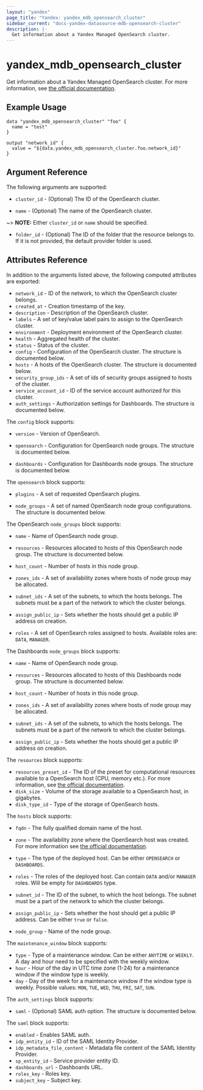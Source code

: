 ```yaml
---
layout: "yandex"
page_title: "Yandex: yandex_mdb_opensearch_cluster"
sidebar_current: "docs-yandex-datasource-mdb-opensearch-cluster"
description: |-
  Get information about a Yandex Managed OpenSearch cluster.
---
```


# yandex\_mdb\_opensearch\_cluster

Get information about a Yandex Managed OpenSearch cluster. For more information, see
[the official documentation](https://cloud.yandex.com/docs/managed-opensearch/concepts).

## Example Usage

```hcl
data "yandex_mdb_opensearch_cluster" "foo" {
  name = "test"
}

output "network_id" {
  value = "${data.yandex_mdb_opensearch_cluster.foo.network_id}"
}
```

## Argument Reference

The following arguments are supported:

* `cluster_id` - (Optional) The ID of the OpenSearch cluster.

* `name` - (Optional) The name of the OpenSearch cluster.

~> **NOTE:** Either `cluster_id` or `name` should be specified.

* `folder_id` - (Optional) The ID of the folder that the resource belongs to. If it is not provided, the default provider folder is used.

## Attributes Reference

In addition to the arguments listed above, the following computed attributes are
exported:

* `network_id` - ID of the network, to which the OpenSearch cluster belongs.
* `created_at` - Creation timestamp of the key.
* `description` - Description of the OpenSearch cluster.
* `labels` - A set of key/value label pairs to assign to the OpenSearch cluster.
* `environment` - Deployment environment of the OpenSearch cluster.
* `health` - Aggregated health of the cluster.
* `status` - Status of the cluster.
* `config` - Configuration of the OpenSearch cluster. The structure is documented below.
* `hosts` - A hosts of the OpenSearch cluster. The structure is documented below.
* `security_group_ids` - A set of ids of security groups assigned to hosts of the cluster.
* `service_account_id` - ID of the service account authorized for this cluster.
* `auth_settings` - Authorization settings for Dashboards. The structure is documented below.

The `config` block supports:

* `version` - Version of OpenSearch.

* `opensearch` - Configuration for OpenSearch node groups. The structure is documented below.

* `dashboards` - Configuration for Dashboards node groups. The structure is documented below.

The `opensearch` block supports:

* `plugins` - A set of requested OpenSearch plugins.

* `node_groups` - A set of named OpenSearch node group configurations. The structure is documented below.

The OpenSearch `node_groups` block supports:

* `name` - Name of OpenSearch node group.

* `resources` - Resources allocated to hosts of this OpenSearch node group. The structure is documented below.

* `host_count` - Number of hosts in this node group.

* `zones_ids` - A set of availability zones where hosts of node group may be allocated.

* `subnet_ids` - A set of the subnets, to which the hosts belongs. The subnets must be a part of the network to which the cluster belongs.

* `assign_public_ip` - Sets whether the hosts should get a public IP address on creation.

* `roles` - A set of OpenSearch roles assigned to hosts. Available roles are: `DATA`, `MANAGER`.

The Dashboards `node_groups` block supports:

* `name` - Name of OpenSearch node group.

* `resources` - Resources allocated to hosts of this Dashboards node group. The structure is documented below.

* `host_count` - Number of hosts in this node group.

* `zones_ids` - A set of availability zones where hosts of node group may be allocated.

* `subnet_ids` - A set of the subnets, to which the hosts belongs. The subnets must be a part of the network to which the cluster belongs.

* `assign_public_ip` - Sets whether the hosts should get a public IP address on creation.

The `resources` block supports:

* `resources_preset_id` - The ID of the preset for computational resources available to a OpenSearch host (CPU, memory etc.).
  For more information, see [the official documentation](https://cloud.yandex.com/en-ru/docs/managed-opensearch/concepts/instance-types).
* `disk_size` - Volume of the storage available to a OpenSearch host, in gigabytes.
* `disk_type_id` - Type of the storage of OpenSearch hosts.

The `hosts` block supports:

* `fqdn` - The fully qualified domain name of the host.

* `zone` - The availability zone where the OpenSearch host was created.
  For more information see [the official documentation](https://cloud.yandex.com/docs/overview/concepts/geo-scope).

* `type` - The type of the deployed host. Can be either `OPENSEARCH` or `DASHBOARDS`.

* `roles` - The roles of the deployed host. Can contain `DATA` and/or `MANAGER` roles. Will be empty for `DASHBOARDS` type.

* `subnet_id` - The ID of the subnet, to which the host belongs. The subnet must
  be a part of the network to which the cluster belongs.

* `assign_public_ip` - Sets whether the host should get a public IP address. Can be either `true` or `false`.

* `node_group` - Name of the node group.

The `maintenance_window` block supports:

* `type` - Type of a maintenance window. Can be either `ANYTIME` or `WEEKLY`. A day and hour need to be specified with the weekly window.
* `hour` - Hour of the day in UTC time zone (1-24) for a maintenance window if the window type is weekly.
* `day` - Day of the week for a maintenance window if the window type is weekly. Possible values: `MON`, `TUE`, `WED`, `THU`, `FRI`, `SAT`, `SUN`.

The `auth_settings` block supports:

* `saml` - (Optional) SAML auth option. The structure is documented below.

The `saml` block supports:

* `enabled` - Enables SAML auth.
* `idp_entity_id` - ID of the SAML Identity Provider.
* `idp_metadata_file_content` - Metadata file content of the SAML Identity Provider.
* `sp_entity_id` - Service provider entity ID.
* `dashboards_url` - Dashboards URL.
* `roles_key` - Roles key.
* `subject_key` - Subject key.
